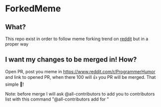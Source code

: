 # ForkedMeme
## What?
This repo exist in order to follow meme forking trend on [reddit](https://www.reddit.com/r/ProgrammerHumor) but in a proper way

## I want my changes to be merged in! How?
Open PR, post you meme in https://www.reddit.com/r/ProgrammerHumor and link to opened PR, when there 100 will 👍 you PR will be merged. That simple 💫!

Note: before merge I will ask @all-contributors to add you to contributors list with this command "@all-contributors add <username> for <contributions>"

